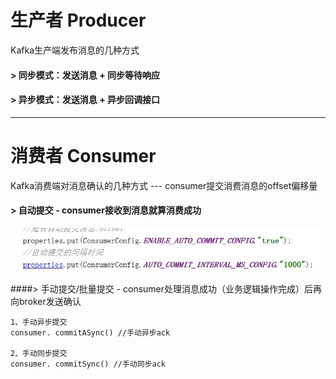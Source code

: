 # 生产者 Producer
Kafka生产端发布消息的几种方式

#### > 同步模式：发送消息 + 同步等待响应
	
#### > 异步模式：发送消息 + 异步回调接口

---

# 消费者 Consumer
Kafka消费端对消息确认的几种方式 --- consumer提交消费消息的offset偏移量

#### > 自动提交 - consumer接收到消息就算消费成功

![](img/kafka-java-api1.png)

####> 手动提交/批量提交 - consumer处理消息成功（业务逻辑操作完成）后再向broker发送确认

	1、手动异步提交
	consumer. commitASync() //手动异步ack

	2、手动同步提交
	consumer. commitSync() //手动同步ack

